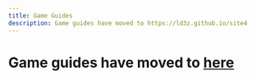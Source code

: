 ```yaml
---
title: Game Guides
description: Game guides have moved to https://ld3z.github.io/site4
---
```


# **Game guides have moved to [here](https://ld3z.github.io/site4)**

